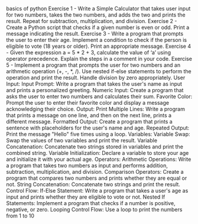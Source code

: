 basics of python 
Exercise 1 - Write a Simple Calculator that takes user input for two numbers, takes the two numbers, and adds the two and prints the result. Repeat for subtraction, multiplication, and division.
Exercise 2 - Create a Python script that checks if a given number is even or odd. Print a message indicating the result.
Exercise 3 - Write a program that prompts the user to enter their age. Implement a condition to check if the person is eligible to vote (18 years or older). Print an appropriate message.
Exercise 4 - Given the expression a = 5 * 2 + 3, calculate the value of ‘a’ using operator precedence. Explain the steps in a comment in your code.
Exercise 5 - Implement a program that prompts the user for two numbers and an arithmetic operation (+, -, *, /). Use nested if-else statements to perform the operation and print the result. Handle division by zero appropriately.
User Input:
Input Prompt:
Write a program that takes the user's name as input and prints a personalized greeting.
Numeric Input:
Create a program that asks the user to enter two numbers and calculates their sum.
Favorite Color:
Prompt the user to enter their favorite color and display a message acknowledging their choice.
Output:
Print Multiple Lines:
Write a program that prints a message on one line, and then on the next line, prints a different message.
Formatted Output:
Create a program that prints a sentence with placeholders for the user's name and age.
Repeated Output:
Print the message "Hello" five times using a loop.
Variables:
Variable Swap:
Swap the values of two variables and print the result.
Variable Concatenation:
Concatenate two strings stored in variables and print the combined string.
Variable Initialization:
Declare a variable to store your age and initialize it with your actual age.
Operators:
Arithmetic Operations:
Write a program that takes two numbers as input and performs addition, subtraction, multiplication, and division.
Comparison Operators:
Create a program that compares two numbers and prints whether they are equal or not.
String Concatenation:
Concatenate two strings and print the result.
Control Flow:
If-Else Statement:
Write a program that takes a user's age as input and prints whether they are eligible to vote or not.
Nested If Statements:
Implement a program that checks if a number is positive, negative, or zero.
Looping Control Flow:
Use a loop to print the numbers from 1 to 10
